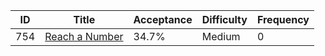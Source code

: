 |ID|Title|Acceptance|Difficulty|Frequency|
|----|-----|----|---|---|
|754|[Reach a Number]( https://leetcode.com/problems/reach-a-number)|34.7%|Medium|0|
